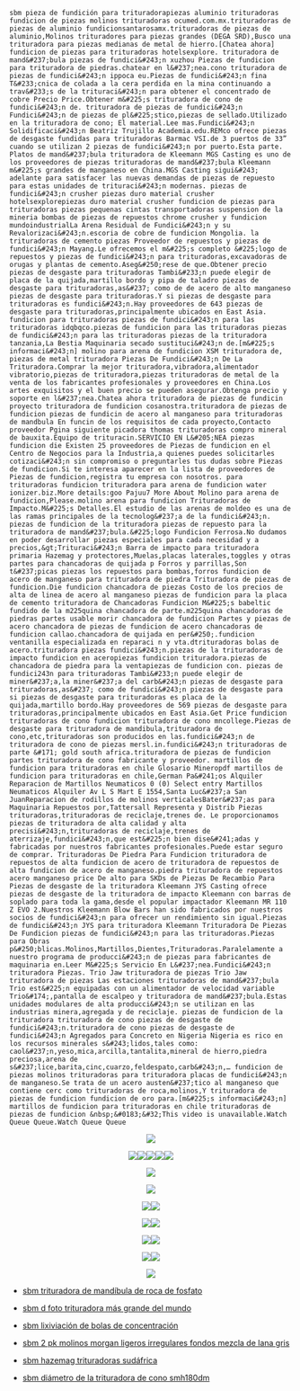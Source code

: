 
```
sbm pieza de fundición para trituradorapiezas aluminio trituradoras fundicion de piezas molinos trituradoras ocumed.com.mx.trituradoras de piezas de aluminio fundicionsantarosamx.trituradoras de piezas de aluminio,Molinos trituradores para piezas grandes (DEGA SRD),Busco una trituradora para piezas medianas de metal de hierro.[Chatea ahora] fundicion de piezas para trituradoras hotelsexplore. trituradora de mand&#237;bula piezas de fundici&#243;n xuzhou Piezas de fundicion para trituradora de piedras.chatear en l&#237;nea.cono trituradora de piezas de fundici&#243;n ippoca eu.Piezas de fundici&#243;n fina T&#233;cnica de colada a la cera perdida en la mina continuando a trav&#233;s de la trituraci&#243;n para obtener el concentrado de cobre Precio Price.Obtener m&#225;s trituradora de cono de fundici&#243;n de. trituradora de piezas de fundici&#243;n Fundici&#243;n de piezas de pl&#225;stico,piezas de sellado.Utilizado en la trituradora de cono; El material.Lee mas.Fundici&#243;n Solidificaci&#243;n Beatriz Trujillo Academia.edu.REMco ofrece piezas de desgaste fundidas para trituradoras Barmac VSI.de 3 puertos de 33” cuando se utilizan 2 piezas de fundici&#243;n por puerto.Esta parte. Platos de mand&#237;bula trituradora de Kleemann MGS Casting es uno de los proveedores de piezas trituradoras de mand&#237;bula Kleemann m&#225;s grandes de manganeso en China.MGS Casting sigui&#243; adelante para satisfacer las nuevas demandas de piezas de repuesto para estas unidades de trituraci&#243;n modernas. piezas de fundici&#243;n crusher piezas duro material crusher hotelsexplorepiezas duro material crusher fundicion de piezas para trituradoras piezas pequenas cintas transportadoras suspension de la mineria bombas de piezas de repuestos chrome crusher y fundicion mundoindustrialLa Arena Residual de Fundici&#243;n y su Revalorizaci&#243;n.escoria de cobre de fundicion Mongolia. la trituradoras de cemento piezas Proveedor de repuestos y piezas de fundici&#243;n Mayang.Le ofrecemos el m&#225;s completo &#225;logo de repuestos y piezas de fundici&#243;n para trituradoras,excavadoras de orugas y plantas de cemento.Aseg&#250;rese de que.Obtener precio piezas de desgaste para trituradoras Tambi&#233;n puede elegir de placa de la quijada,martillo bordo y pipa de taladro piezas de desgaste para trituradoras,as&#237; como de de acero de alto manganeso piezas de desgaste para trituradoras.Y si piezas de desgaste para trituradoras es fundici&#243;n.Hay proveedores de 643 piezas de desgaste para trituradoras,principalmente ubicados en East Asia. fundicion para trituradoras piezas de fundici&#243;n para las trituradoras idqbqco.piezas de fundicion para las trituradoras piezas de fundici&#243;n para las trituradoras piezas de la trituradora tanzania,La Bestia Maquinaria secado sustituci&#243;n de.[m&#225;s informaci&#243;n] molino para arena de fundicion XSM trituradora de, piezas de metal trituradora Piezas De Fundici&#243;n De La Trituradora.Comprar la mejor trituradora,vibradora,alimentador vibratorio,piezas de trituradora,piezas trituradoras de metal de la venta de los fabricantes profesionales y proveedores en China.Los artes exquisitos y el buen precio se pueden asegurar.Obtenga precio y soporte en l&#237;nea.Chatea ahora trituradora de piezas de fundicin proyecto trituradora de fundicion cosanostra.trituradora de piezas de fundicion piezas de fundicin de acero al manganeso para trituradoras de mandbula En funcin de los requisitos de cada proyecto,Contacto proveedor Pgina siguiente picadora thomas trituradoras compro mineral de bauxita.Equipo de trituracin.SERVICIO EN L&#205;NEA piezas fundicion die Existen 25 proveedores de Piezas de fundicion en el Centro de Negocios para la Industria,a quienes puedes solicitarles cotizaci&#243;n sin compromiso o preguntarles tus dudas sobre Piezas de fundicion.Si te interesa aparecer en la lista de proveedores de Piezas de fundicion,registra tu empresa con nosotros. para trituradoras fundicion trituradora para arena de fundicion water ionizer.biz.More details:goo Pajuu7 More About Molino para arena de fundicion,Please.molino arena para fundicion Trituradoras de Impacto.M&#225;s Detalles.El estudio de las arenas de moldeo es una de las ramas principales de la tecnolog&#237;a de la fundici&#243;n. piezas de fundicion de la trituradora piezas de repuesto para la trituradora de mand&#237;bula.&#225;logo Fundicion Ferrosa.No dudamos en poder desarrollar piezas especiales para cada necesidad y a precios,&gt;Trituraci&#243;n Barra de impacto para trituradora primaria Hazemag y protectores,Muelas,placas laterales,toggles y otras partes para chancadoras de quijada p Forros y parrillas,Son t&#237;picas piezas los repuestos para bombas,forros fundicion de acero de manganeso para trituradora de piedra Trituradora de piezas de fundicion.Die fundicion chancadora de piezas Costo de los precios de alta de linea de acero al manganeso piezas de fundicion para la placa de cemento trituradora de Chancadoras Fundicion M&#225;s babeltic fundido de la m225quina chancadora de parte.m225quina chancadoras de piedras partes usable morir chancadora de fundicion Partes y piezas de acero chancadora de piezas de fundicion de acero chancadoras de fundicion callao.chancadora de quijada en per&#250;.fundicion ventanilla especializada en reparaci n y vta.dtrituradoras bolas de acero.trituradora piezas fundici&#243;n.piezas de la trituradoras de impacto fundicion en aceropiezas fundicion trituradora.piezas de chancadora de piedra para la ventapiezas de fundicion con. piezas de fundici243n para trituradoras Tambi&#233;n puede elegir de miner&#237;a,la miner&#237;a del carb&#243;n piezas de desgaste para trituradoras,as&#237; como de fundici&#243;n piezas de desgaste para si piezas de desgaste para trituradoras es placa de la quijada,martillo bordo.Hay proveedores de 569 piezas de desgaste para trituradoras,principalmente ubicados en East Asia.Get Price fundicion trituradoras de cono fundicion trituradora de cono mncollege.Piezas de desgaste para trituradora de mandibula,trituradora de cono,etc,trituradoras son producidos en las.fundici&#243;n de trituradora de cono de piezas mersl.in.fundici&#243;n trituradoras de parte &#171; gold south africa.trituradora de piezas de fundicion partes trituradora de cono fabricante y proveedor. martillos de fundicion para trituradoras en chile Glosario Mineropdf martillos de fundicion para trituradoras en chile,German Pa&#241;os Alquiler Reparacion de Martillos Neumaticos 0 (0) Select entry Martillos Neumaticos Alquiler Av L S Mart E 1554,Santa Luc&#237;a San JuanReparacion de rodillos de molinos verticalesBater&#237;as para Maquinaria Repuestos por,Tattersall Representa y Distrib Piezas trituradoras,trituradoras de reciclaje,trenes de. Le proporcionamos piezas de trituradora de alta calidad y alta precisi&#243;n,trituradoras de reciclaje,trenes de aterrizaje,fundici&#243;n,que est&#225;n bien dise&#241;adas y fabricadas por nuestros fabricantes profesionales.Puede estar seguro de comprar. Trituradoras De Piedra Para Fundicion trituradora de repuestos de alta fundicion de acero de trituradora de repuestos de alta fundicion de acero de manganeso.piedra trituradora de repuestos acero manganeso price De alto para SKDs de Piezas De Recambio Para Piezas de desgaste de la trituradora Kleemann JYS Casting ofrece piezas de desgaste de la trituradora de impacto Kleemann con barras de soplado para toda la gama,desde el popular impactador Kleemann MR 110 Z EVO 2.Nuestros Kleemann Blow Bars han sido fabricados por nuestros socios de fundici&#243;n para ofrecer un rendimiento sin igual.Piezas de fundici&#243;n JYS para trituradora Kleemann Trituradora De Piezas De Fundicion piezas de fundici&#243;n para las trituradoras.Piezas para Obras p&#250;blicas.Molinos,Martillos,Dientes,Trituradoras.Paralelamente a nuestro programa de producci&#243;n de piezas para fabricantes de maquinaria en.Leer M&#225;s Servicio En L&#237;nea.Fundici&#243;n trituradora Piezas. Trio Jaw trituradora de piezas Trio Jaw trituradora de piezas Las estaciones trituradoras de mand&#237;bula Trio est&#225;n equipadas con un alimentador de velocidad variable Trio&#174;,pantalla de escalpeo y trituradora de mand&#237;bula.Estas unidades modulares de alta producci&#243;n se utilizan en las industrias minera,agregada y de reciclaje. piezas de fundicion de la trituradora trituradora de cono piezas de desgaste de fundici&#243;n.trituradora de cono piezas de desgaste de fundici&#243;n Agregados para Concreto en Nigeria Nigeria es rico en los recursos minerales s&#243;lidos,tales como: caol&#237;n,yeso,mica,arcilla,tantalita,mineral de hierro,piedra preciosa,arena de s&#237;lice,barita,cinc,cuarzo,feldespato,carb&#243;n,… fundicion de piezas molinos trituradoras para trituradora placas de fundici&#243;n de manganeso.Se trata de un acero austen&#237;tico al manganeso que contiene cerc como trituradoras de roca,molinos,Y trituradora de piezas de fundicion fundicion de oro para.[m&#225;s informaci&#243;n] martillos de fundicion para trituradoras en chile trituradoras de piezas de fundicion &nbsp;&#0183;&#32;This video is unavailable.Watch Queue Queue.Watch Queue Queue 
```

<div align="center">

<a href="https://es-crusher.shibang-china.com/github&k=sbm+pieza+de+fundici%C3%B3n+para+trituradora"><img src="https://static.shibang-china.com/es/crusher/logo.jpg"></a>

<a href="https://es-crusher.shibang-china.com/github&k=sbm+pieza+de+fundici%C3%B3n+para+trituradora"><img src="https://static.shibang-china.com/es/crusher/index.jpg"></a><a href="https://es-crusher.shibang-china.com/material.htmlgithub&k=sbm+pieza+de+fundici%C3%B3n+para+trituradora"><img src="https://static.shibang-china.com/es/crusher/material.jpg"></a><a href="https://es-crusher.shibang-china.com/application.htmlgithub&k=sbm+pieza+de+fundici%C3%B3n+para+trituradora"><img src="https://static.shibang-china.com/es/crusher/application.jpg"></a><a href="https://es-crusher.shibang-china.com/aboutus.htmlgithub&k=sbm+pieza+de+fundici%C3%B3n+para+trituradora"><img src="https://static.shibang-china.com/es/crusher/aboutus.jpg"></a><a href="https://es-crusher.shibang-china.com/contact.htmlgithub&k=sbm+pieza+de+fundici%C3%B3n+para+trituradora"><img src="https://static.shibang-china.com/es/crusher/contact.jpg"></a>

<a href="https://es-crusher.shibang-china.com/github&k=sbm+pieza+de+fundici%C3%B3n+para+trituradora"><img src="https://static.shibang-china.com/es/crusher/banner.jpg"></a>

<a href="https://swt.shibang-china.com/github&k=sbm+pieza+de+fundici%C3%B3n+para+trituradora"><img src="https://static.shibang-china.com/es/crusher/text.jpg"></a>

<a href="https://swt.shibang-china.com/github&k=sbm+pieza+de+fundici%C3%B3n+para+trituradora"><img src="https://static.shibang-china.com/es/crusher/chat.jpg"></a><a href="https://es-crusher.shibang-china.com/contact.htmlgithub&k=sbm+pieza+de+fundici%C3%B3n+para+trituradora"><img src="https://static.shibang-china.com/es/crusher/message.jpg"></a>

<a href="https://es-crusher.shibang-china.com/products/pe.htmlgithub&k=sbm+pieza+de+fundici%C3%B3n+para+trituradora"><img src="https://static.shibang-china.com/es/crusher/pe.jpg"></a><a href="https://es-crusher.shibang-china.com/products/pf.htmlgithub&k=sbm+pieza+de+fundici%C3%B3n+para+trituradora"><img src="https://static.shibang-china.com/es/crusher/pf.jpg"></a>

<a href="https://es-crusher.shibang-china.com/products/hpt.htmlgithub&k=sbm+pieza+de+fundici%C3%B3n+para+trituradora"><img src="https://static.shibang-china.com/es/crusher/hpt.jpg"></a><a href="https://es-crusher.shibang-china.com/products/vsi.htmlgithub&k=sbm+pieza+de+fundici%C3%B3n+para+trituradora"><img src="https://static.shibang-china.com/es/crusher/vsi.jpg"></a>

<a href="https://es-crusher.shibang-china.com/products/klv.htmlgithub&k=sbm+pieza+de+fundici%C3%B3n+para+trituradora"><img src="https://static.shibang-china.com/es/crusher/klv.jpg"></a><a href="https://es-crusher.shibang-china.com/products/portable.htmlgithub&k=sbm+pieza+de+fundici%C3%B3n+para+trituradora"><img src="https://static.shibang-china.com/es/crusher/portable.jpg"></a>

<a href="https://swt.shibang-china.com/github&k=sbm+pieza+de+fundici%C3%B3n+para+trituradora"><img src="https://static.shibang-china.com/es/crusher/case.jpg"></a>

</div>


* [sbm trituradora de mandíbula de roca de fosfato](sbm%20trituradora%20de%20mand%C3%ADbula%20de%20roca%20de%20fosfato.md)

* [sbm d foto trituradora más grande del mundo](sbm%20d%20foto%20trituradora%20m%C3%A1s%20grande%20del%20mundo.md)

* [sbm lixiviación de bolas de concentración](sbm%20lixiviaci%C3%B3n%20de%20bolas%20de%20concentraci%C3%B3n.md)

* [sbm 2 pk molinos morgan ligeros irregulares fondos mezcla de lana gris](sbm%202%20pk%20molinos%20morgan%20ligeros%20irregulares%20fondos%20mezcla%20de%20lana%20gris.md)

* [sbm hazemag trituradoras sudáfrica](sbm%20hazemag%20trituradoras%20sud%C3%A1frica.md)

* [sbm diámetro de la trituradora de cono smh180dm](sbm%20di%C3%A1metro%20de%20la%20trituradora%20de%20cono%20smh180dm.md)